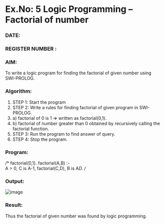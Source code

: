 # Ex.No: 5   Logic Programming – Factorial of number   
### DATE:                                                                            
### REGISTER NUMBER : 
### AIM: 
To  write  a logic program for finding the factorial of given number using SWI-PROLOG. 
### Algorithm:
1. STEP 1: Start the program
2. STEP 2:  Write a rules for finding factorial of given program in SWI-PROLOG.
3.   a)	factorial of 0 is 1 => written as factorial(0,1).
4.   b)	factorial of number greater than 0 obtained by recursively calling the factorial    function.
5. STEP 3: Run the program  to find answer of  query.
6. STEP 4: Stop the program.

### Program:
 /*
 factorial(0,1).
 factorial(A,B) :-  
           A > 0, 
           C is A-1,
           factorial(C,D),
           B is A*D.
 /*


### Output:

![image](https://github.com/DrUmaRaniV/AI_Lab_2023-24/assets/128135323/47c3552b-5878-48e8-bb13-6793d59283f5)


### Result:
Thus the factorial of given number was found by logic programming. 
